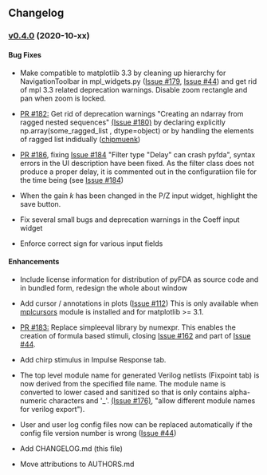 ## Changelog

### [v0.4.0](https://github.com/chipmuenk/pyfda/tree/v0.4.0) (2020-10-xx)

#### Bug Fixes
- Make compatible to matplotlib 3.3 by cleaning up hierarchy for NavigationToolbar in mpl_widgets.py
 ([Issue \#179](https://github.com/chipmuenk/pyfda/issues/179), [Issue \#44](https://github.com/chipmuenk/pyfda/issues/144)) 
  and get rid of mpl 3.3 related deprecation warnings. Disable zoom rectangle and pan when zoom is locked. 

- [PR \#182:](https://github.com/chipmuenk/pyfda/pull/182) Get rid of deprecation warnings "Creating an ndarray from ragged nested sequences"  [(Issue \#180)](https://github.com/chipmuenk/pyfda/issues/180)
  by declaring explicitly np.array(some_ragged_list , dtype=object) or by handling the elements of ragged list indidually
  ([chipmuenk](https://github.com/chipmuenk))
  
- [PR \#186](https://github.com/chipmuenk/pyfda/pull/186), fixing [Issue \#184](https://github.com/chipmuenk/pyfda/issues/184) "Filter type "Delay" can crash pyfda", 
  syntax errors in the UI description have been fixed. As the filter class does not produce a proper 
  delay, it is commented out in the configuratiion file for the time being 
  (see [Issue \#184](https://github.com/chipmuenk/pyfda/issues/185))
  
- When the gain *k* has been changed in the P/Z input widget, highlight the save button.

- Fix several small bugs and deprecation warnings in the Coeff input widget

- Enforce correct sign for various input fields

#### Enhancements

- Include license information for distribution of pyFDA as source code and in bundled form, redesign the whole 
  about window

- Add cursor / annotations in plots ([Issue \#112](https://github.com/chipmuenk/pyfda/issues/112)) This is only available when 
  [mplcursors](https://mplcursors.readthedocs.io/) module is installed and for matplotlib >= 3.1.
  
- [PR \#183:](https://github.com/chipmuenk/pyfda/pull/183) Replace simpleeval library by numexpr. 
  This enables the creation of formula based stimuli, closing [Issue \#162](https://github.com/chipmuenk/pyfda/issues/162) and 
  part of [Issue \#44](https://github.com/chipmuenk/pyfda/issues/144).

- Add chirp stimulus in Impulse Response tab.

- The top level module name for generated Verilog netlists (Fixpoint tab) is now derived from the
  specified file name. The module name is converted to lower cased and sanitized so that is only 
  contains alpha-numeric characters and '_'.  [(Issue \#176)](https://github.com/chipmuenk/pyfda/issues/176), 
  "allow different module names for verilog export").
  
- User and user log config files now can be replaced automatically if the config file version number is wrong 
   ([Issue \#44](https://github.com/chipmuenk/pyfda/issues/144))

- Add CHANGELOG.md (this file)

- Move attributions to AUTHORS.md

